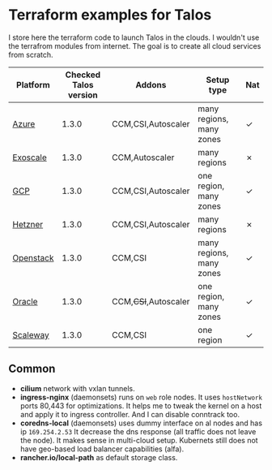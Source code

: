 # Terraform examples for Talos

I store here the terraform code to launch Talos in the clouds.
I wouldn't use the terrafrom modules from internet.
The goal is to create all cloud services from scratch.


| Platform | Checked Talos version | Addons | Setup type | Nat |
|---|---|---|---|---|
| [Azure](azure)         | 1.3.0  | CCM,CSI,Autoscaler | many regions, many zones | &check; |
| [Exoscale](exoscale)   | 1.3.0  | CCM,Autoscaler     | many regions | &cross; |
| [GCP](gcp-zonal)       | 1.3.0  | CCM,CSI,Autoscaler | one region, many zones | &check; |
| [Hetzner](hetzner)     | 1.3.0  | CCM,CSI,Autoscaler | many regions | &cross; |
| [Openstack](openstack) | 1.3.0  | CCM,CSI            | many regions, many zones | &check; |
| [Oracle](oracle)       | 1.3.0  | CCM,~~CSI~~,Autoscaler | one region, many zones | &check; |
| [Scaleway](scaleway)   | 1.3.0  | CCM,CSI            | one region | &check; |


## Common

* **cilium** network with vxlan tunnels.
* **ingress-nginx** (daemonsets) runs on ```web``` role nodes.
It uses ```hostNetwork``` ports 80,443 for optimizations.
It helps me to tweak the kernel on a host and apply it to ingress controller.
And I can disable conntrack too.
* **coredns-local** (daemonsets) uses dummy interface on al nodes and has ip ```169.254.2.53```
It decrease the dns response (all traffic does not leave the node).
It makes sense in multi-cloud setup. Kubernets still does not have geo-based load balancer capabilities (alfa).
* **rancher.io/local-path** as default storage class.
